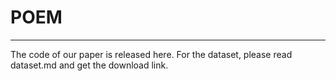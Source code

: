 # POEM
---
The code of our paper is released here.
For the dataset, please read dataset.md and get the download link.
